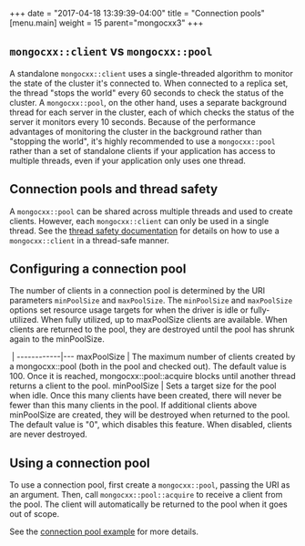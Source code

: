 +++
date = "2017-04-18 13:39:39-04:00"
title = "Connection pools"
[menu.main]
  weight = 15
  parent="mongocxx3"
+++

## `mongocxx::client` vs `mongocxx::pool`

A standalone `mongocxx::client` uses a single-threaded algorithm to
monitor the state of the cluster it's connected to. When connected to a
replica set, the thread "stops the world" every 60 seconds to check the
status of the cluster. A `mongocxx::pool`, on the other hand, uses a
separate background thread for each server in the cluster, each of which
checks the status of the server it monitors every 10 seconds. Because of
the performance advantages of monitoring the cluster in the background 
rather than "stopping the world", it's highly recommended to use a
`mongocxx::pool` rather than a set of standalone clients if your
application has access to multiple threads, even if your application only
uses one thread.

## Connection pools and thread safety

A `mongocxx::pool` can be shared across multiple threads and used to create
clients. However, each `mongocxx::client` can only be used in a single
thread. See the [thread safety documentation](../thread-safety/) for
details on how to use a `mongocxx::client` in a thread-safe manner.

## Configuring a connection pool

The number of clients in a connection pool is determined by the URI
parameters `minPoolSize` and `maxPoolSize`. The `minPoolSize` and
`maxPoolSize` options set resource usage targets for when the driver is
idle or fully-utilized.  When fully utilized, up to maxPoolSize clients
are available. When clients are returned to the pool, they are destroyed
until the pool has shrunk again to the minPoolSize.

‌‌            | 
------------|---
maxPoolSize | The maximum number of clients created by a mongocxx::pool (both in the pool and checked out). The default value is 100. Once it is reached, mongocxx::pool::acquire blocks until another thread returns a client to the pool.
minPoolSize | Sets a target size for the pool when idle.  Once this many clients have been created, there will never be fewer than this many clients in the pool. If additional clients above minPoolSize are created, they will be destroyed when returned to the pool. The default value is "0", which disables this feature. When disabled, clients are never destroyed.

## Using a connection pool

To use a connection pool, first create a `mongocxx::pool`, passing the URI
as an argument. Then, call `mongocxx::pool::acquire` to receive a client
from the pool. The client will automatically be returned to the pool when
it goes out of scope.

See the [connection pool example](https://github.com/mongodb/mongo-cxx-driver/blob/master/examples/mongocxx/pool.cpp)
for more details.